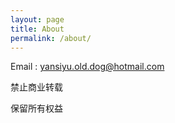 ```yaml
---
layout: page
title: About
permalink: /about/
---
```


Email : yansiyu.old.dog@hotmail.com

禁止商业转载

保留所有权益